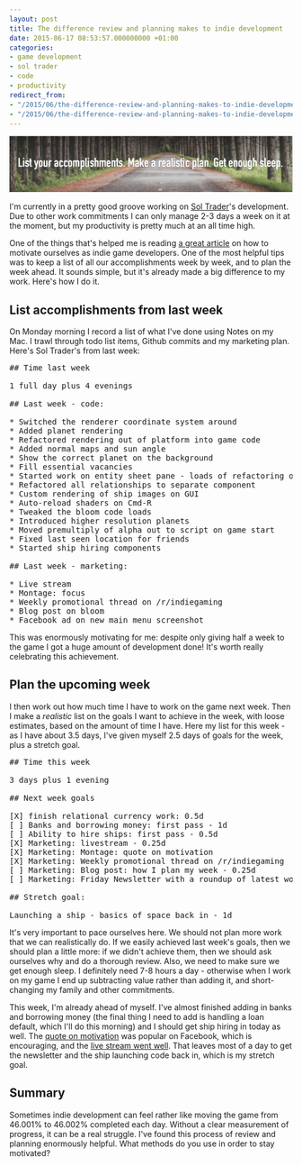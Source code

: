 ```yaml
---
layout: post
title: The difference review and planning makes to indie development
date: 2015-06-17 08:53:57.000000000 +01:00
categories:
- game development
- sol trader
- code
- productivity
redirect_from:
- "/2015/06/the-difference-review-and-planning-makes-to-indie-development"
- "/2015/06/the-difference-review-and-planning-makes-to-indie-development/"
---
```

![List your accomplishments. Make a realistic plan. Get enough sleep.](/assets/img/list-your.png)

I'm currently in a pretty good groove working on [Sol Trader](http://soltrader.net)'s development. Due to other work commitments I can only manage 2-3 days a week on it at the moment, but my productivity is pretty much at an all time high.

One of the things that's helped me is reading [a great article](http://www.gamasutra.com/blogs/CarolynVanEseltine/20150609/245543/Motivation_for_the_Solo_Indie_Game_Dev_with_commentary_by_yayfrens.php) on how to motivate ourselves as indie game developers. One of the most helpful tips was to keep a list of all our accomplishments week by week, and to plan the week ahead. It sounds simple, but it's already made a big difference to my work. Here's how I do it.

## List accomplishments from last week

On Monday morning I record a list of what I've done using Notes on my Mac. I trawl through todo list items, Github commits and my marketing plan. Here's Sol Trader's from last week:

<pre>
## Time last week

1 full day plus 4 evenings

## Last week - code:

* Switched the renderer coordinate system around
* Added planet rendering
* Refactored rendering out of platform into game code
* Added normal maps and sun angle
* Show the correct planet on the background
* Fill essential vacancies
* Started work on entity sheet pane - loads of refactoring on it
* Refactored all relationships to separate component
* Custom rendering of ship images on GUI
* Auto-reload shaders on Cmd-R
* Tweaked the bloom code loads
* Introduced higher resolution planets
* Moved premultiply of alpha out to script on game start
* Fixed last seen location for friends
* Started ship hiring components

## Last week - marketing:

* Live stream
* Montage: focus
* Weekly promotional thread on /r/indiegaming
* Blog post on bloom
* Facebook ad on new main menu screenshot
</pre>

This was enormously motivating for me: despite only giving half a week to the game I got a huge amount of development done! It's worth really celebrating this achievement.

## Plan the upcoming week

I then work out how much time I have to work on the game next week. Then I make
a *realistic* list on the goals I want to achieve in the week, with loose
estimates, based on the amount of time I have. Here my list for this week - as
I have about 3.5 days, I've given myself 2.5 days of goals for the week, plus a
stretch goal.

<pre>
## Time this week

3 days plus 1 evening

## Next week goals

[X] finish relational currency work: 0.5d
[ ] Banks and borrowing money: first pass - 1d
[ ] Ability to hire ships: first pass - 0.5d
[X] Marketing: livestream - 0.25d
[X] Marketing: Montage: quote on motivation
[X] Marketing: Weekly promotional thread on /r/indiegaming
[ ] Marketing: Blog post: how I plan my week - 0.25d
[ ] Marketing: Friday Newsletter with a roundup of latest work - 0.25d

## Stretch goal:

Launching a ship - basics of space back in - 1d
</pre>

It's very important to pace ourselves here. We should not plan more work that we can realistically do. If we easily achieved last week's goals, then we should plan a little more: if we didn't achieve them, then we should ask ourselves why and do a thorough review. Also, we need to make sure we get enough sleep. I definitely need 7-8 hours a day - otherwise when I work on my game I end up subtracting value rather than adding it, and short-changing my family and other commitments.

This week, I'm already ahead of myself. I've almost finished adding in banks and borrowing money (the final thing I need to add is handling a loan default, which I'll do this morning) and I should get ship hiring in today as well. The [quote on motivation](https://www.facebook.com/soltrader/photos/pb.109365195855302.-2207520000.1434530025./445022128956272/?type=3&theater) was popular on Facebook, which is encouraging, and the [live stream went well](https://www.youtube.com/watch?v=N5lCk4HPcdk). That leaves most of a day to get the newsletter and the ship launching code back in, which is my stretch goal.

## Summary

Sometimes indie development can feel rather like moving the game from 46.001% to 46.002% completed each day. Without a clear measurement of progress, it can be a real struggle. I've found this process of review and planning enormously helpful. What methods do you use in order to stay motivated?

